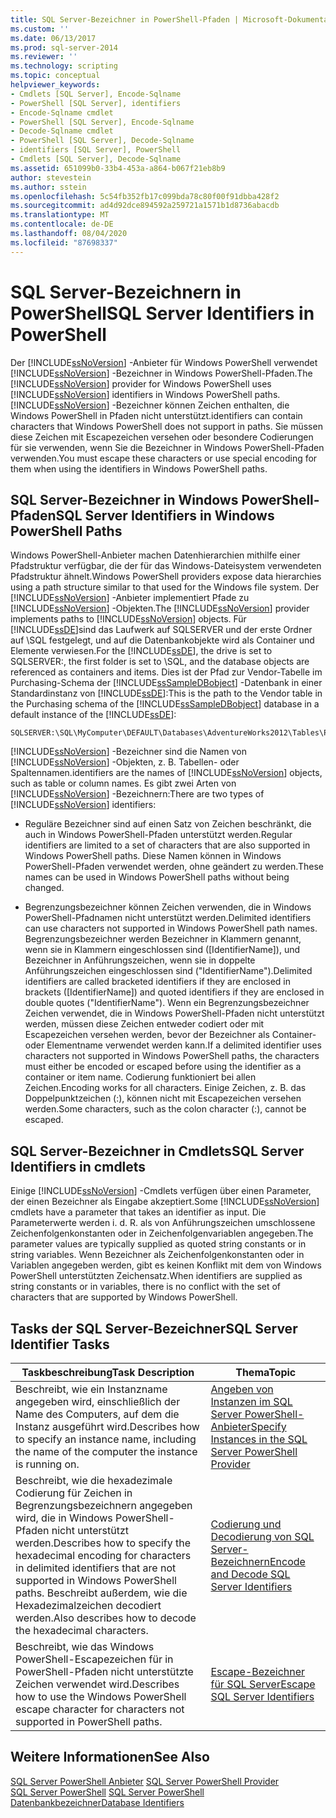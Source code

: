```yaml
---
title: SQL Server-Bezeichner in PowerShell-Pfaden | Microsoft-Dokumentation
ms.custom: ''
ms.date: 06/13/2017
ms.prod: sql-server-2014
ms.reviewer: ''
ms.technology: scripting
ms.topic: conceptual
helpviewer_keywords:
- Cmdlets [SQL Server], Encode-Sqlname
- PowerShell [SQL Server], identifiers
- Encode-Sqlname cmdlet
- PowerShell [SQL Server], Encode-Sqlname
- Decode-Sqlname cmdlet
- PowerShell [SQL Server], Decode-Sqlname
- identifiers [SQL Server], PowerShell
- Cmdlets [SQL Server], Decode-Sqlname
ms.assetid: 651099b0-33b4-453a-a864-b067f21eb8b9
author: stevestein
ms.author: sstein
ms.openlocfilehash: 5c54fb352fb17c099bda78c80f00f91dbba428f2
ms.sourcegitcommit: ad4d92dce894592a259721a1571b1d8736abacdb
ms.translationtype: MT
ms.contentlocale: de-DE
ms.lasthandoff: 08/04/2020
ms.locfileid: "87698337"
---
```

# <a name="sql-server-identifiers-in-powershell"></a><span data-ttu-id="a93fc-102">SQL Server-Bezeichnern in PowerShell</span><span class="sxs-lookup"><span data-stu-id="a93fc-102">SQL Server Identifiers in PowerShell</span></span>
  <span data-ttu-id="a93fc-103">Der [!INCLUDE[ssNoVersion](../includes/ssnoversion-md.md)] -Anbieter für Windows PowerShell verwendet [!INCLUDE[ssNoVersion](../includes/ssnoversion-md.md)] -Bezeichner in Windows PowerShell-Pfaden.</span><span class="sxs-lookup"><span data-stu-id="a93fc-103">The [!INCLUDE[ssNoVersion](../includes/ssnoversion-md.md)] provider for Windows PowerShell uses [!INCLUDE[ssNoVersion](../includes/ssnoversion-md.md)] identifiers in Windows PowerShell paths.</span></span> [!INCLUDE[ssNoVersion](../includes/ssnoversion-md.md)] <span data-ttu-id="a93fc-104">-Bezeichner können Zeichen enthalten, die Windows PowerShell in Pfaden nicht unterstützt.</span><span class="sxs-lookup"><span data-stu-id="a93fc-104">identifiers can contain characters that Windows PowerShell does not support in paths.</span></span> <span data-ttu-id="a93fc-105">Sie müssen diese Zeichen mit Escapezeichen versehen oder besondere Codierungen für sie verwenden, wenn Sie die Bezeichner in Windows PowerShell-Pfaden verwenden.</span><span class="sxs-lookup"><span data-stu-id="a93fc-105">You must escape these characters or use special encoding for them when using the identifiers in Windows PowerShell paths.</span></span>  
  
## <a name="sql-server-identifiers-in-windows-powershell-paths"></a><span data-ttu-id="a93fc-106">SQL Server-Bezeichner in Windows PowerShell-Pfaden</span><span class="sxs-lookup"><span data-stu-id="a93fc-106">SQL Server Identifiers in Windows PowerShell Paths</span></span>  
 <span data-ttu-id="a93fc-107">Windows PowerShell-Anbieter machen Datenhierarchien mithilfe einer Pfadstruktur verfügbar, die der für das Windows-Dateisystem verwendeten Pfadstruktur ähnelt.</span><span class="sxs-lookup"><span data-stu-id="a93fc-107">Windows PowerShell providers expose data hierarchies using a path structure similar to that used for the Windows file system.</span></span> <span data-ttu-id="a93fc-108">Der [!INCLUDE[ssNoVersion](../includes/ssnoversion-md.md)] -Anbieter implementiert Pfade zu [!INCLUDE[ssNoVersion](../includes/ssnoversion-md.md)] -Objekten.</span><span class="sxs-lookup"><span data-stu-id="a93fc-108">The [!INCLUDE[ssNoVersion](../includes/ssnoversion-md.md)] provider implements paths to [!INCLUDE[ssNoVersion](../includes/ssnoversion-md.md)] objects.</span></span> <span data-ttu-id="a93fc-109">Für [!INCLUDE[ssDE](../includes/ssde-md.md)]sind das Laufwerk auf SQLSERVER und der erste Ordner auf \SQL festgelegt, und auf die Datenbankobjekte wird als Container und Elemente verwiesen.</span><span class="sxs-lookup"><span data-stu-id="a93fc-109">For the [!INCLUDE[ssDE](../includes/ssde-md.md)], the drive is set to SQLSERVER:, the first folder is set to \SQL, and the database objects are referenced as containers and items.</span></span> <span data-ttu-id="a93fc-110">Dies ist der Pfad zur Vendor-Tabelle im Purchasing-Schema der [!INCLUDE[ssSampleDBobject](../includes/sssampledbobject-md.md)] -Datenbank in einer Standardinstanz von [!INCLUDE[ssDE](../includes/ssde-md.md)]:</span><span class="sxs-lookup"><span data-stu-id="a93fc-110">This is the path to the Vendor table in the Purchasing schema of the [!INCLUDE[ssSampleDBobject](../includes/sssampledbobject-md.md)] database in a default instance of the [!INCLUDE[ssDE](../includes/ssde-md.md)]:</span></span>  
  
```  
SQLSERVER:\SQL\MyComputer\DEFAULT\Databases\AdventureWorks2012\Tables\Purchasing.Vendor  
```  
  
 [!INCLUDE[ssNoVersion](../includes/ssnoversion-md.md)] <span data-ttu-id="a93fc-111">-Bezeichner sind die Namen von [!INCLUDE[ssNoVersion](../includes/ssnoversion-md.md)] -Objekten, z. B. Tabellen- oder Spaltennamen.</span><span class="sxs-lookup"><span data-stu-id="a93fc-111">identifiers are the names of [!INCLUDE[ssNoVersion](../includes/ssnoversion-md.md)] objects, such as table or column names.</span></span> <span data-ttu-id="a93fc-112">Es gibt zwei Arten von [!INCLUDE[ssNoVersion](../includes/ssnoversion-md.md)] -Bezeichnern:</span><span class="sxs-lookup"><span data-stu-id="a93fc-112">There are two types of [!INCLUDE[ssNoVersion](../includes/ssnoversion-md.md)] identifiers:</span></span>  
  
-   <span data-ttu-id="a93fc-113">Reguläre Bezeichner sind auf einen Satz von Zeichen beschränkt, die auch in Windows PowerShell-Pfaden unterstützt werden.</span><span class="sxs-lookup"><span data-stu-id="a93fc-113">Regular identifiers are limited to a set of characters that are also supported in Windows PowerShell paths.</span></span> <span data-ttu-id="a93fc-114">Diese Namen können in Windows PowerShell-Pfaden verwendet werden, ohne geändert zu werden.</span><span class="sxs-lookup"><span data-stu-id="a93fc-114">These names can be used in Windows PowerShell paths without being changed.</span></span>  
  
-   <span data-ttu-id="a93fc-115">Begrenzungsbezeichner können Zeichen verwenden, die in Windows PowerShell-Pfadnamen nicht unterstützt werden.</span><span class="sxs-lookup"><span data-stu-id="a93fc-115">Delimited identifiers can use characters not supported in Windows PowerShell path names.</span></span> <span data-ttu-id="a93fc-116">Begrenzungsbezeichner werden Bezeichner in Klammern genannt, wenn sie in Klammern eingeschlossen sind ([IdentifierName]), und Bezeichner in Anführungszeichen, wenn sie in doppelte Anführungszeichen eingeschlossen sind ("IdentifierName").</span><span class="sxs-lookup"><span data-stu-id="a93fc-116">Delimited identifiers are called bracketed identifiers if they are enclosed in brackets ([IdentifierName]) and quoted identifiers if they are enclosed in double quotes ("IdentifierName").</span></span> <span data-ttu-id="a93fc-117">Wenn ein Begrenzungsbezeichner Zeichen verwendet, die in Windows PowerShell-Pfaden nicht unterstützt werden, müssen diese Zeichen entweder codiert oder mit Escapezeichen versehen werden, bevor der Bezeichner als Container- oder Elementname verwendet werden kann.</span><span class="sxs-lookup"><span data-stu-id="a93fc-117">If a delimited identifier uses characters not supported in Windows PowerShell paths, the characters must either be encoded or escaped before using the identifier as a container or item name.</span></span> <span data-ttu-id="a93fc-118">Codierung funktioniert bei allen Zeichen.</span><span class="sxs-lookup"><span data-stu-id="a93fc-118">Encoding works for all characters.</span></span> <span data-ttu-id="a93fc-119">Einige Zeichen, z. B. das Doppelpunktzeichen (:), können nicht mit Escapezeichen versehen werden.</span><span class="sxs-lookup"><span data-stu-id="a93fc-119">Some characters, such as the colon character (:), cannot be escaped.</span></span>  
  
## <a name="sql-server-identifiers-in-cmdlets"></a><span data-ttu-id="a93fc-120">SQL Server-Bezeichner in Cmdlets</span><span class="sxs-lookup"><span data-stu-id="a93fc-120">SQL Server Identifiers in cmdlets</span></span>  
 <span data-ttu-id="a93fc-121">Einige [!INCLUDE[ssNoVersion](../includes/ssnoversion-md.md)] -Cmdlets verfügen über einen Parameter, der einen Bezeichner als Eingabe akzeptiert.</span><span class="sxs-lookup"><span data-stu-id="a93fc-121">Some [!INCLUDE[ssNoVersion](../includes/ssnoversion-md.md)] cmdlets have a parameter that takes an identifier as input.</span></span> <span data-ttu-id="a93fc-122">Die Parameterwerte werden i. d. R. als von Anführungszeichen umschlossene Zeichenfolgenkonstanten oder in Zeichenfolgenvariablen angegeben.</span><span class="sxs-lookup"><span data-stu-id="a93fc-122">The parameter values are typically supplied as quoted string constants or in string variables.</span></span> <span data-ttu-id="a93fc-123">Wenn Bezeichner als Zeichenfolgenkonstanten oder in Variablen angegeben werden, gibt es keinen Konflikt mit dem von Windows PowerShell unterstützten Zeichensatz.</span><span class="sxs-lookup"><span data-stu-id="a93fc-123">When identifiers are supplied as string constants or in variables, there is no conflict with the set of characters that are supported by Windows PowerShell.</span></span>  
  
## <a name="sql-server-identifier-tasks"></a><span data-ttu-id="a93fc-124">Tasks der SQL Server-Bezeichner</span><span class="sxs-lookup"><span data-stu-id="a93fc-124">SQL Server Identifier Tasks</span></span>  
  
|<span data-ttu-id="a93fc-125">Taskbeschreibung</span><span class="sxs-lookup"><span data-stu-id="a93fc-125">Task Description</span></span>|<span data-ttu-id="a93fc-126">Thema</span><span class="sxs-lookup"><span data-stu-id="a93fc-126">Topic</span></span>|  
|----------------------|-----------|  
|<span data-ttu-id="a93fc-127">Beschreibt, wie ein Instanzname angegeben wird, einschließlich der Name des Computers, auf dem die Instanz ausgeführt wird.</span><span class="sxs-lookup"><span data-stu-id="a93fc-127">Describes how to specify an instance name, including the name of the computer the instance is running on.</span></span>|[<span data-ttu-id="a93fc-128">Angeben von Instanzen im SQL Server PowerShell-Anbieter</span><span class="sxs-lookup"><span data-stu-id="a93fc-128">Specify Instances in the SQL Server PowerShell Provider</span></span>](sql-server-powershell-provider.md)|  
|<span data-ttu-id="a93fc-129">Beschreibt, wie die hexadezimale Codierung für Zeichen in Begrenzungsbezeichnern angegeben wird, die in Windows PowerShell-Pfaden nicht unterstützt werden.</span><span class="sxs-lookup"><span data-stu-id="a93fc-129">Describes how to specify the hexadecimal encoding for characters in delimited identifiers that are not supported in Windows PowerShell paths.</span></span> <span data-ttu-id="a93fc-130">Beschreibt außerdem, wie die Hexadezimalzeichen decodiert werden.</span><span class="sxs-lookup"><span data-stu-id="a93fc-130">Also describes how to decode the hexadecimal characters.</span></span>|[<span data-ttu-id="a93fc-131">Codierung und Decodierung von SQL Server-Bezeichnern</span><span class="sxs-lookup"><span data-stu-id="a93fc-131">Encode and Decode SQL Server Identifiers</span></span>](encode-and-decode-sql-server-identifiers.md)|  
|<span data-ttu-id="a93fc-132">Beschreibt, wie das Windows PowerShell-Escapezeichen für in PowerShell-Pfaden nicht unterstützte Zeichen verwendet wird.</span><span class="sxs-lookup"><span data-stu-id="a93fc-132">Describes how to use the Windows PowerShell escape character for characters not supported in PowerShell paths.</span></span>|[<span data-ttu-id="a93fc-133">Escape-Bezeichner für SQL Server</span><span class="sxs-lookup"><span data-stu-id="a93fc-133">Escape SQL Server Identifiers</span></span>](escape-sql-server-identifiers.md)|  
  
## <a name="see-also"></a><span data-ttu-id="a93fc-134">Weitere Informationen</span><span class="sxs-lookup"><span data-stu-id="a93fc-134">See Also</span></span>  
 <span data-ttu-id="a93fc-135">[SQL Server PowerShell Anbieter](sql-server-powershell-provider.md) </span><span class="sxs-lookup"><span data-stu-id="a93fc-135">[SQL Server PowerShell Provider](sql-server-powershell-provider.md) </span></span>  
 <span data-ttu-id="a93fc-136">[SQL Server PowerShell](sql-server-powershell.md) </span><span class="sxs-lookup"><span data-stu-id="a93fc-136">[SQL Server PowerShell](sql-server-powershell.md) </span></span>  
 [<span data-ttu-id="a93fc-137">Datenbankbezeichner</span><span class="sxs-lookup"><span data-stu-id="a93fc-137">Database Identifiers</span></span>](../relational-databases/databases/database-identifiers.md)  
  
  
